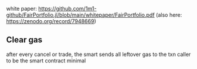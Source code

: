 white paper: https://github.com/1m1-github/FairPortfolio.jl/blob/main/whitepaper/FairPortfolio.pdf (also here: https://zenodo.org/record/7948669)

## Clear gas
after every cancel or trade, the smart sends all leftover gas to the txn caller to be the smart contract minimal
